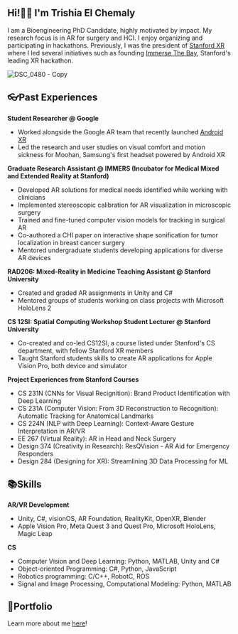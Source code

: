 ## Hi!👋🏻 I'm Trishia El Chemaly

I am a Bioengineering PhD Candidate, highly motivated by impact. My research focus is in AR for surgery and HCI. I enjoy organizing and participating in hackathons. Previously, I was the president of [Stanford XR](https://www.stanfordxr.org/about) where I led several initiatives such as founding [Immerse The Bay](https://immersethebay.stanfordxr.org/), Stanford's leading XR hackathon. 

![DSC_0480 - Copy](https://github.com/user-attachments/assets/db255a87-0dc3-4daa-9f39-ce20efe6c178)

## 👓Past Experiences
**Student Researcher @ Google**
- Worked alongside the Google AR team that recently launched [Android XR](https://blog.google/products/android/android-xr/)
- Led the research and user studies on visual comfort and motion sickness for Moohan, Samsung's first headset powered by Android XR

**Graduate Research Assistant @ IMMERS (Incubator for Medical Mixed and Extended Reality at Stanford)**
- Developed AR solutions for medical needs identified while working with clinicians
- Implemented stereoscopic calibration for AR visualization in microscopic surgery
- Trained and fine-tuned computer vision models for tracking in surgical AR
- Co-authored a CHI paper on interactive shape sonification for tumor localization in breast cancer surgery
- Mentored undergraduate students developing applications for diverse AR devices

**RAD206: Mixed-Reality in Medicine Teaching Assistant @ Stanford University**
- Created and graded AR assignments in Unity and C#
- Mentored groups of students working on class projects with Microsoft HoloLens 2

**CS 12SI: Spatial Computing Workshop Student Lecturer @ Stanford University**
- Co-created and co-led CS12SI, a course listed under Stanford's CS department, with fellow Stanford XR members
- Taught Stanford students skills to create AR applications for Apple Vision Pro, both device and simulator
  
**Project Experiences from Stanford Courses**
- CS 231N (CNNs for Visual Recignition): Brand Product Identification with Deep Learning
- CS 231A (Computer Vision: From 3D Reconstruction to Recognition): Automatic Tracking for Anatomical Landmarks 
- CS 224N (NLP with Deep Learning): Context-Aware Gesture Interpretation in AR/VR
- EE 267 (Virtual Reality): AR in Head and Neck Surgery
- Design 374 (Creativity in Research): ResQVision - AR Aid for Emergency Responders
- Design 284 (Designing for XR): Streamlining 3D Data Processing for ML 

## 📚Skills
**AR/VR Development** 
- Unity, C#, visionOS, AR Foundation, RealityKit, OpenXR, Blender
- Apple Vision Pro, Meta Quest 3 and Quest Pro, Microsoft HoloLens, Magic Leap

**CS**
- Computer Vision and Deep Learning: Python, MATLAB, Unity and C#
- Object-oriented Programming: C#, Python, JavaScript
- Robotics programming: C/C++, RobotC, ROS
- Signal and Image Processing, Computational Modeling: Python, MATLAB

## 📄Portfolio
Learn more about me [here](https://tchemaly.github.io/)!
